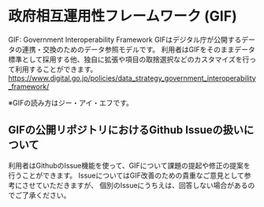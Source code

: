 # 政府相互運用性フレームワーク (GIF)

GIF: Government Interoperability Framework
GIFはデジタル庁が公開するデータの連携・交換のためのデータ参照モデルです。
利用者はGIFをそのままデータ標準として採用する他、独自に拡張や項目の取捨選択などのカスタマイズを行って利用することができます。
https://www.digital.go.jp/policies/data_strategy_government_interoperability_framework/

※GIFの読み方はジー・アイ・エフです。

## GIFの公開リポジトリにおけるGithub Issueの扱いについて

利用者はGithubのIssue機能を使って、GIFについて課題の提起や修正の提案を行うことができます。
IssueについてはGIF改善のための貴重なご意見として参考にさせていただきますが、
個別のIssueにうちえは、回答しない場合があるのでご了承ください。